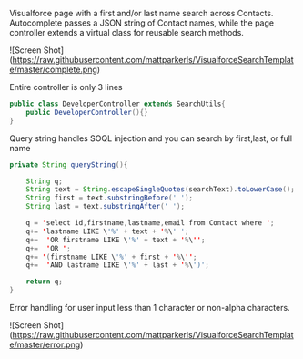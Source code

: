 Visualforce page with a first and/or last name search across Contacts.  Autocomplete passes a JSON string of Contact names, while the page controller extends a virtual class for reusable search methods.

![Screen Shot]
(https://raw.githubusercontent.com/mattparkerls/VisualforceSearchTemplate/master/complete.png)

Entire controller is only 3 lines

```java
public class DeveloperController extends SearchUtils{
	public DeveloperController(){}
}
```

Query string handles SOQL injection and you can search by first,last, or full name
```java
private String queryString(){

	String q;
	String text = String.escapeSingleQuotes(searchText).toLowerCase();
	String first = text.substringBefore(' ');
	String last = text.substringAfter(' ');

	q = 'select id,firstname,lastname,email from Contact where ';
	q+= 'lastname LIKE \'%' + text + '%\' ';
	q+=  'OR firstname LIKE \'%' + text + '%\'';
	q+=  'OR ';
	q+= '(firstname LIKE \'%' + first + '%\'';
	q+=  'AND lastname LIKE \'%' + last + '%\')';

	return q;
}
```

Error handling for user input less than 1 character or non-alpha characters.

![Screen Shot]
(https://raw.githubusercontent.com/mattparkerls/VisualforceSearchTemplate/master/error.png)

